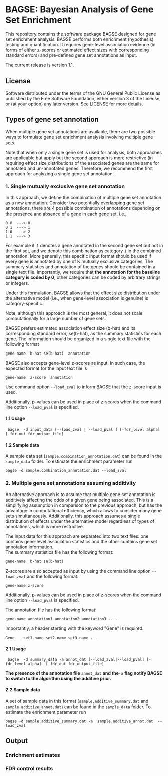 # BAGSE: Bayesian Analysis of Gene Set Enrichment

This repository contains the software package BAGSE designed for gene set enrichment analysis. BAGSE performs both enrichment (hypothesis) testing and quantification. It requires gene-level association evidence (in forms of either z-scores or estimated effect sizes with corresponding standard errors) and pre-defined gene set annotations as input.

The current release is version 1.1.

## License

Software distributed under the terms of the GNU General Public License as published by the Free Software Foundation, either version 3 of the License, or (at your option) any later version. See [LICENSE](http://www.gnu.org/licenses/gpl-3.0.en.html) for more details.

## Types of gene set annotation

When multiple gene set annotations are available, there are two possible ways to formulate gene set enrichment analysis involving multiple gene sets. 

Note that when only a single gene set is used for analysis, both approaches are applicable but apply but the second approach is more restrictive (in requiring effect size distributions of the associated genes are the same for annotated and un-annotated genes. Therefore, we recommend the first approach for analyzing a single gene set annotation.  



### 1. Single mutually exclusive gene set annotation

In this approach, we define the combination of multiple gene set annotation as a new annotation. Consider two potentially overlapping gene set annotations, there are 4 possible combination of annotations depending on the presence and absence of a gene in each gene set, i.e.,

```
0 0  ---> 0
0 1  ---> 1
1 0  ---> 2
1 1  ---> 3
```
For example ``0 1`` denotes a gene annotated in the second gene set but not in the first set, and we denote this combination as category ``1`` in the combined annotation. 
More generally, this specific input format should be used if every gene is annotated by one of K mutually exclusive categories. The summary statistics and annotation of the genes should be contained in a single text file. 
Importantly, we require that **the annotation for the baseline category is coded by 0**, other categories can be coded by arbitrary strings or integers.

Under this formulation, BAGSE allows that the effect size distribution under the alternative model (i.e., when gene-level association is genuine) is category-specific. 

Note, although this approach is the most general, it does not scale computationally for a large number of gene sets.  


BAGSE prefers estimated association effect size (b-hat) and its corresponding standard error, se(b-hat), as the summary statistics for each gene. The information should be organized in a single text file with the following format

``` 
gene-name  b-hat se(b-hat)  annotation
```

BAGSE also accepts gene-level z-scores as input. In such case, the expected format for the input text file is

```
gene-name  z-score  annotation
```
Use command option ``--load_zval`` to inform BAGSE that the z-score input is used. 

Additionally, p-values can be used in place of z-scores when the command line option ``--load_pval`` is specified.

#### 1.1  Usage 

```
 bagse  -d input_data [--load_zval | --load_pval ] [-fdr_level alpha]  [-fdr_out fdr_output_file]
```


#### 1.2 Sample data

A sample data set (``sample.combination_annotation.dat``) can be found in the ``sample_data`` folder. To estimate the enrichment parameter run

```
bagse -d sample.combination_annotation.dat --load_zval 
```


### 2. Multiple gene set annotations assuming additivity

An alternative approach is to assume that multiple gene set annotation is additively affecting the odds of a given gene being associated. This is a simplifying assumption in comparison to the previous approach, but has the advantage in computational efficiency, which allows to consider many gene sets simultaneously. 
Additionally, this approach assumes a single distribution of effects under the alternative model regardless of types of annotations, which is more restrictive. 
 
The input data for this approach are separated into two text files: one contains gene-level association statistics and the other contains gene set annotation information.  
The summary statistics file has the following format:

```
gene-name  b-hat se(b-hat)
```

Z-scores are also accepted as input by using the command line option ``--load_zval`` and the following format:

```
gene-name z-score
```
Additionally, p-values can be used in place of z-scores when the command line option ``--load_pval`` is specified.



The annotation file has the following format:

```
gene-name annotation1 annotation2 annotation3 ....
```
Importantly, a header starting with the keyword "Gene" is required:

```
Gene    set1-name set2-name set3-name ...
```









#### 2.1  Usage

```
 bagse  -d summary_data -a annot_dat [--load_zval|--load_pval] [-fdr_level alpha]  [-fdr_out fdr_output_file]
```

**The presence of the annotation file** ``annot_dat`` **and the**``-a`` **flag notify  BAGSE to switch to the algorithm using the additive prior.** 


#### 2.2 Sample data

A set of sample data in this format (``sample.additive_summary.dat`` and ``sample.additive_annot.dat``) can be found in the ``sample_data`` folder. To estimate the enrichment parameter run

```
bagse -d sample.additive_summary.dat -a  sample.additive_annot.dat  --load_zval
```




## Output 

### Enrichment estimates

### FDR control results




